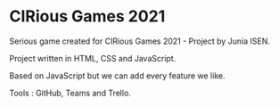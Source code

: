 # CIRious Games 2021
Serious game created for CIRious Games 2021 - Project by Junia ISEN.

Project written in HTML, CSS and JavaScript.

Based on JavaScript but we can add every feature we like.

Tools : GitHub, Teams and Trello.
